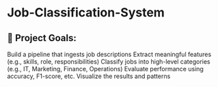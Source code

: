 # Job-Classification-System

## 🎯 Project Goals:
Build a pipeline that ingests job descriptions
Extract meaningful features (e.g., skills, role, responsibilities)
Classify jobs into high-level categories (e.g., IT, Marketing, Finance, Operations)
Evaluate performance using accuracy, F1-score, etc.
Visualize the results and patterns
